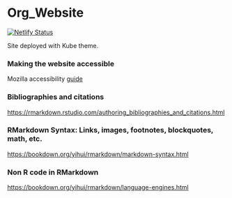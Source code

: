 # Org_Website
[![Netlify Status](https://api.netlify.com/api/v1/badges/e9db1af6-8827-453f-aac5-c042e51969cb/deploy-status)](https://app.netlify.com/sites/datatodev/deploys)

Site deployed with Kube theme.
<br>
### Making the website accessible
Mozilla accessibility [guide](https://developer.mozilla.org/en-US/docs/Learn/Accessibility)
### Bibliographies and citations
https://rmarkdown.rstudio.com/authoring_bibliographies_and_citations.html
### RMarkdown Syntax: Links, images, footnotes, blockquotes, math, etc.
https://bookdown.org/yihui/rmarkdown/markdown-syntax.html
### Non R code in RMarkdown
https://bookdown.org/yihui/rmarkdown/language-engines.html